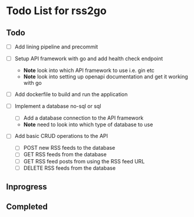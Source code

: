 # Todo List for rss2go

## Todo

* [ ] Add lining pipeline and precommit

* [ ] Setup API framework with go and add health check endpoint
  - **Note** look into which API framework to use i.e. gin etc
  - **Note** look into setting up openapi documentation and get it working with go

* [ ] Add dockerfile to build and run the application

* [ ] Implement a database no-sql or sql
  - [ ] Add a database connection to the API framework
  - **Note** need to look into which type of database to use

* [ ] Add basic CRUD operations to the API
  - [ ] POST new RSS feeds to the database
  - [ ] GET RSS feeds from the database
  - [ ] GET RSS feed posts from using the RSS feed URL
  - [ ] DELETE RSS feeds from the database

## Inprogress

## Completed
